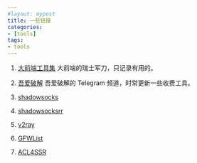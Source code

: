 ```yaml
---
#layout: mypost
title: 一些链接
categories:
- [tools]
tags:
- tools
---
```


1. [大前端工具集](https://github.com/nieweidong/fetool) 大前端的瑞士军刀，只记录有用的。

2. [吾爱破解](https://t.me/wuaipojie) 吾爱破解的 Telegram 频道，时常更新一些收费工具。

3. [shadowsocks](https://github.com/shadowsocks)

4. [shadowsocksrr](https://github.com/shadowsocksrr)

5. [v2ray](https://github.com/v2ray/v2ray-core)

6. [GFWList](https://github.com/gfwlist)

7. [ACL4SSR](https://github.com/ACL4SSR)
